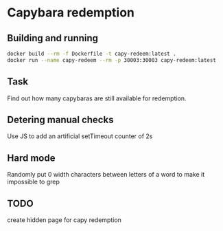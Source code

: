 # Capybara redemption

## Building and running

```bash
docker build --rm -f Dockerfile -t capy-redeem:latest .
docker run --name capy-redeem --rm -p 30003:30003 capy-redeem:latest
```

## Task

Find out how many capybaras are still available for redemption.

## Detering manual checks

Use JS to add an artificial setTimeout counter of 2s

## Hard mode

Randomly put 0 width characters between letters of a word to make it impossible to grep

## TODO

create hidden page for capy redemption
